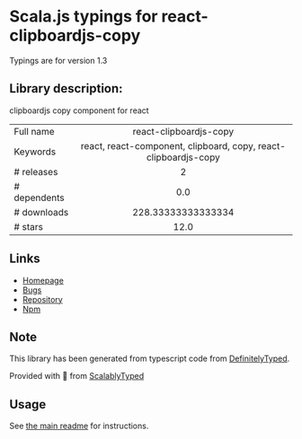 
# Scala.js typings for react-clipboardjs-copy

Typings are for version 1.3

## Library description:
clipboardjs copy component for react

|                    |                 |
| ------------------ | :-------------: |
| Full name          | react-clipboardjs-copy |
| Keywords           | react, react-component, clipboard, copy, react-clipboardjs-copy |
| # releases         | 2 |
| # dependents       | 0.0 |
| # downloads        | 228.33333333333334 |
| # stars            | 12.0 |

## Links
- [Homepage](https://freeshineit.github.io/react-clipboardjs-copy)
- [Bugs](https://github.com/freeshineit/react-clipboardjs-copy/issues)
- [Repository](https://github.com/freeshineit/react-clipboardjs-copy)
- [Npm](https://www.npmjs.com/package/react-clipboardjs-copy)
    


## Note
This library has been generated from typescript code from [DefinitelyTyped](https://definitelytyped.org).

Provided with :purple_heart: from [ScalablyTyped](https://github.com/oyvindberg/ScalablyTyped)

## Usage
See [the main readme](../../readme.md) for instructions.


